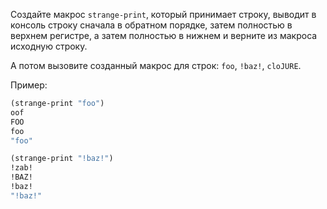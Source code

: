 Создайте макрос `strange-print`, который принимает строку, выводит в консоль строку сначала в обратном порядке, затем полностью в верхнем регистре, а затем полностью в нижнем и верните из макроса исходную строку.

А потом вызовите созданный макрос для строк: `foo`, `!baz!`, `cloJURE`.

Пример:

```clojure
(strange-print "foo")
oof
FOO
foo
"foo"

(strange-print "!baz!")
!zab!
!BAZ!
!baz!
"!baz!"
```
